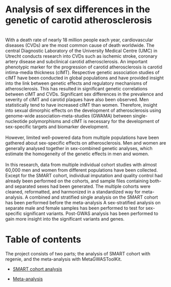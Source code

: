 # Analysis of sex differences in the genetic of carotid atherosclerosis

<br>
With a death rate of nearly 18 million people each year, cardiovascular diseases (CVDs) are the most common cause of death worldwide. The central Diagnostic Laboratory of the University Medical Centre (UMC) in Utrecht conducts research into CVDs such as ischemic stroke, coronary artery disease and subclinical carotid atherosclerosis. An important phenotypic marker for the progression of carotid atherosclerosis is carotid intima-media thickness (cIMT). Respective genetic association studies of cIMT have been conducted in global populations and have provided insight into the link between genetic effects and regulatory mechanisms of atherosclerosis. This has resulted in significant genetic correlations between cIMT and CVDs. Significant sex differences in the prevalence and severity of cIMT and carotid plaques have also been observed. Men statistically tend to have increased cIMT than women. Therefore, insight into sexual dimorphic effects on the development of atherosclerosis using genome-wide association–meta-studies (GWAMA) between single-nucleotide polymorphisms and cIMT is necessary for the development of sex-specific targets and biomarker development.</br>

<br>
However, limited well-powered data from multiple populations have been gathered about sex-specific effects on atherosclerosis. Men and women are generally analysed together in sex-combined genetic analyses, which estimate the homogeneity of the genetic effects in men and women. </br>
 
 <br>
In this research, data from multiple individual cohort studies with almost 60,000 men and women from different populations have been collected. Except for the SMART cohort, individual imputation and quality control had already been performed on the cohorts, and sample files containing both- and separated sexes had been generated. The multiple cohorts were cleaned, reformatted, and harmonized in a standardized way for meta-analysis. A combined and stratified single analysis on the SMART cohort has been performed before the meta-analysis A sex-stratified analysis on separate male and female samples has been performed to test for sex-specific significant variants. Post-GWAS analysis has been performed to gain more insight into the significant variants and genes.</br>




# Table of contents

The project consists of two parts; the analysis of SMART cohort with regenie, and the meta-analysis with MetaGWASToolKit.

- [SMART cohort analysis](https://github.com/xEmz/UMC-GWAS-cIMT/tree/main/SMART-MR%20cohort%20analysis)

- [Meta-analysis](https://github.com/xEmz/UMC-GWAS-cIMT/tree/main/Meta-analysis)
